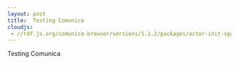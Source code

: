 ```yaml
---
layout: post
title:  Testing Comunica
cloudjs:
 - //rdf.js.org/comunica-browser/versions/1.1.2/packages/actor-init-sparql-rdfjs/comunica-browser.js
---
```

Testing Comunica
